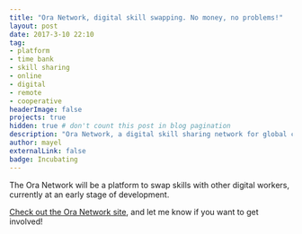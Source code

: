 ```yaml
---
title: "Ora Network, digital skill swapping. No money, no problems!"
layout: post
date: 2017-3-10 22:10
tag: 
- platform
- time bank
- skill sharing
- online
- digital
- remote
- cooperative
headerImage: false
projects: true
hidden: true # don't count this post in blog pagination
description: "Ora Network, a digital skill sharing network for global cooperation"
author: mayel
externalLink: false
badge: Incubating
---
```



The Ora Network will be a platform to swap skills with other digital workers, currently at an early stage of development.

[Check out the Ora Network site](http://ora.network/), and let me know if you want to get involved!